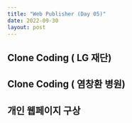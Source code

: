 ```yaml
---
title: "Web Publisher (Day 05)"
date: 2022-09-30
layout: post
---
```

##   Clone Coding ( LG 재단)
##  Clone Coding ( 염창환 병원)
##  개인 웹페이지 구상
